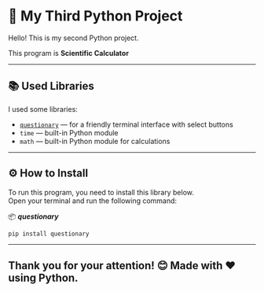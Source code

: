 # 🐍 My Third Python Project

Hello! This is my second Python project.

This program is **Scientific Calculator**

---

## 📚 Used Libraries

I used some libraries:
 
- [`questionary`](https://github.com/tmbo/questionary) — for a friendly terminal interface with select buttons
- `time` — built-in Python module
- `math` — built-in Python module for calculations

---

## ⚙️ How to Install

To run this program, you need to install this library below.  
Open your terminal and run the following command:

📦 ***questionary***
```bash
pip install questionary
```


************

##  Thank you for your attention! 😊 Made with ❤️ using Python.
